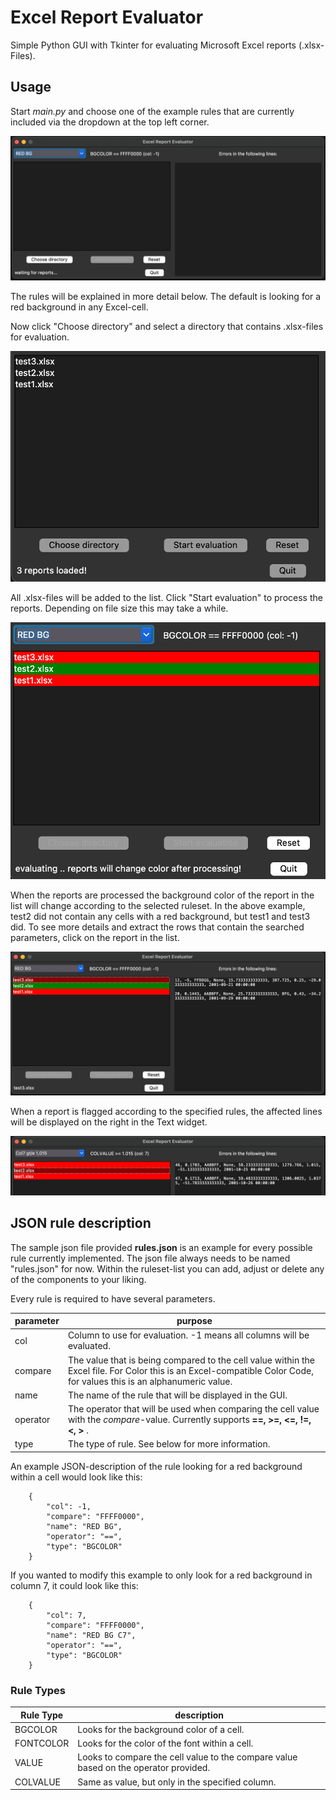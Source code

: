 # Excel Report Evaluator

Simple Python GUI with Tkinter for evaluating Microsoft Excel reports (.xlsx-Files).

## Usage

Start *main.py* and choose one of the example rules that are currently included via the dropdown at the top left corner.

![Application started](https://raw.githubusercontent.com/yet-another-alex/excel-report-evaluator/main/screens/screen1.png)

The rules will be explained in more detail below. The default is looking for a red background in any Excel-cell.

Now click "Choose directory" and select a directory that contains .xlsx-files for evaluation.

![Reports were added](https://raw.githubusercontent.com/yet-another-alex/excel-report-evaluator/main/screens/screen2.png)

All .xlsx-files will be added to the list. Click "Start evaluation" to process the reports. Depending on file size this may take a while.

![Reports are processed](https://raw.githubusercontent.com/yet-another-alex/excel-report-evaluator/main/screens/screen3.png)

When the reports are processed the background color of the report in the list will change according to the selected ruleset.
In the above example, test2 did not contain any cells with a red background, but test1 and test3 did.
To see more details and extract the rows that contain the searched parameters, click on the report in the list.

![Found lines are extracted and displayed](https://raw.githubusercontent.com/yet-another-alex/excel-report-evaluator/main/screens/screen4.png)

When a report is flagged according to the specified rules, the affected lines will be displayed on the right in the Text widget.

![more example extracted lines](https://raw.githubusercontent.com/yet-another-alex/excel-report-evaluator/main/screens/screen5.png)

## JSON rule description

The sample json file provided **rules.json** is an example for every possible rule currently implemented.
The json file always needs to be named "rules.json" for now. Within the ruleset-list you can add, adjust or delete any of the components to your liking.

Every rule is required to have several parameters.

| parameter      | purpose       |
| ------------- | ------------- |
| col           | Column to use for evaluation. -1 means all columns will be evaluated.  |
| compare  | The value that is being compared to the cell value within the Excel file. For Color this is an Excel-compatible Color Code, for values this is an alphanumeric value.  |
| name  | The name of the rule that will be displayed in the GUI.  |
| operator | The operator that will be used when comparing the cell value with the *compare*-value. Currently supports **==, >=, <=, !=, <, >** .  |
| type  | The type of rule. See below for more information.  |


An example JSON-description of the rule looking for a red background within a cell would look like this:

        {
            "col": -1,
            "compare": "FFFF0000",
            "name": "RED BG",
            "operator": "==",
            "type": "BGCOLOR"
        }

If you wanted to modify this example to only look for a red background in column 7, it could look like this:

        {
            "col": 7,
            "compare": "FFFF0000",
            "name": "RED BG C7",
            "operator": "==",
            "type": "BGCOLOR"
        }
        

### Rule Types

| Rule Type  | description |
| ------------- | ------------- |
| BGCOLOR  | Looks for the background color of a cell.  |
| FONTCOLOR  | Looks for the color of the font within a cell.  |
| VALUE  | Looks to compare the cell value to the compare value based on the operator provided.  |
| COLVALUE | Same as value, but only in the specified column.  |
